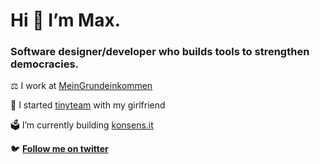 <h1>Hi 👋 I’m Max.</h1>
<h3>Software designer/developer who builds tools to strengthen democracies.</h3>

⚖️ I work at [MeinGrundeinkommen](https://www.mein-grundeinkommen.de)

👫 I started [tinyteam](https://tinyteam.de) with my girlfriend

🗳 I’m currently building [konsens.it](https://konsens.it)

🐦 **[Follow me on twitter](https://twitter.com/max_hoffmann)**
